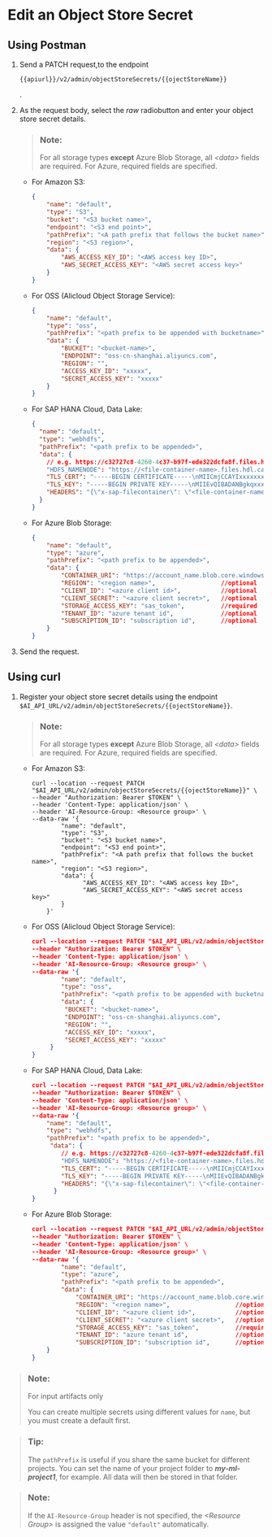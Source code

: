 <!-- loiod0af61cc34194ebabd7b9cf651404307 -->

# Edit an Object Store Secret



<a name="loiod0af61cc34194ebabd7b9cf651404307__section_a2q_fps_vnb"/>

## Using Postman

1.  Send a PATCH request,to the endpoint

    `{{apiurl}}/v2/admin/objectStoreSecrets/{{ojectStoreName}}`

    .

2.  As the request body, select the *raw* radiobutton and enter your object store secret details.

    > ### Note:  
    > For all storage types **except** Azure Blob Storage, all *<data\>* fields are required. For Azure, required fields are specified.

    -   For Amazon S3:

        ```json
        {
            "name": "default",
            "type": "S3",
            "bucket": "<S3 bucket name>",
            "endpoint": "<S3 end point>",
            "pathPrefix": "<A path prefix that follows the bucket name>",
            "region": "<S3 region>",
            "data": {
                "AWS_ACCESS_KEY_ID": "<AWS access key ID>",
                "AWS_SECRET_ACCESS_KEY": "<AWS secret access key>"
            }
        }
        ```

    -   For OSS \(Alicloud Object Storage Service\):

        ```json
        {
            "name": "default",
            "type": "oss",
            "pathPrefix": "<path prefix to be appended with bucketname>",
            "data": {
                "BUCKET": "<bucket-name>",
                "ENDPOINT": "oss-cn-shanghai.aliyuncs.com",
                "REGION": "",
                "ACCESS_KEY_ID": "xxxxx",
                "SECRET_ACCESS_KEY": "xxxxx"
            }
        }
        
        ```

    -   For SAP HANA Cloud, Data Lake:

        ```json
        {
          "name": "default",
          "type": "webhdfs",
          "pathPrefix": "<path prefix to be appended>",
          "data": {
            // e.g. https://c32727c8-4260-4c37-b97f-ede322dcfa8f.files.hdl.canary-eu10.hanacloud.ondemand.com
            "HDFS_NAMENODE": "https://<file-container-name>.files.hdl.canary-eu10.hanacloud.ondemand.com",
            "TLS_CERT": "-----BEGIN CERTIFICATE-----\nMIICmjCCAYIxxxxxxxxxxxxR4wtC32bGO66D+Jc8RhaIA==\n-----END CERTIFICATE-----\n",
            "TLS_KEY": "-----BEGIN PRIVATE KEY-----\nMIIEvQIBADANBgkqxxxxxxxxxxxxnor+rtZHhhzEfX5dYLCS5Pww=\n-----END PRIVATE KEY-----\n",
            "HEADERS": "{\"x-sap-filecontainer\": \"<file-container-name>\", \"Content-Type\": \"application/octet-stream\"}"
          }
        }
        ```

    -   For Azure Blob Storage:

        ```json
        {
        	"name": "default",
        	"type": "azure",
        	"pathPrefix": "<path prefix to be appended>",
        	"data": {
        		"CONTAINER_URI": "https://account_name.blob.core.windows.net/container_name",  //required
        		"REGION": "<region name>",                  //optional
        		"CLIENT_ID": "<azure client id>",           //optional
        		"CLIENT_SECRET": "<azure client secret>",   //optional
        		"STORAGE_ACCESS_KEY": "sas_token",          //required
        		"TENANT_ID": "azure tenant id",             //optional
        		"SUBSCRIPTION_ID": "subscription id",       //optional
        	}
        }
        ```


3.  Send the request.




<a name="loiod0af61cc34194ebabd7b9cf651404307__section_phb_4hr_yqb"/>

## Using curl

1.  Register your object store secret details using the endpoint `$AI_API_URL/v2/admin/objectStoreSecrets/{{ojectStoreName}}`.

    > ### Note:  
    > For all storage types **except** Azure Blob Storage, all *<data\>* fields are required. For Azure, required fields are specified.

    -   For Amazon S3:

        ```
        curl --location --request PATCH "$AI_API_URL/v2/admin/objectStoreSecrets/{{ojectStoreName}}" \
        --header "Authorization: Bearer $TOKEN" \
        --header 'Content-Type: application/json' \
        --header 'AI-Resource-Group: <Resource group>' \
        --data-raw '{
                "name": "default",
                "type": "S3",
                "bucket": "<S3 bucket name>",
                "endpoint": "<S3 end point>",
                "pathPrefix": "<A path prefix that follows the bucket name>",
                "region": "<S3 region>",
                "data": {
                      "AWS_ACCESS_KEY_ID": "<AWS access key ID>",
                      "AWS_SECRET_ACCESS_KEY": "<AWS secret access key>"
                }
            }'
        
        ```

    -   For OSS \(Alicloud Object Storage Service\):

        ```json
        curl --location --request PATCH "$AI_API_URL/v2/admin/objectStoreSecrets/{{ojectStoreName}}" \
        --header "Authorization: Bearer $TOKEN" \
        --header 'Content-Type: application/json' \
        --header 'AI-Resource-Group: <Resource group>' \
        --data-raw '{
            	"name": "default",
            	"type": "oss",
            	"pathPrefix": "<path prefix to be appended with bucketname>",
            	"data": {
           	     "BUCKET": "<bucket-name>",
           	     "ENDPOINT": "oss-cn-shanghai.aliyuncs.com",
           	     "REGION": "",
           	     "ACCESS_KEY_ID": "xxxxx",
           	     "SECRET_ACCESS_KEY": "xxxxx"
           	 }
        }
        
        ```

    -   For SAP HANA Cloud, Data Lake:

        ```json
        curl --location --request PATCH "$AI_API_URL/v2/admin/objectStoreSecrets/{{ojectStoreName}}" \
        --header "Authorization: Bearer $TOKEN" \
        --header 'Content-Type: application/json' \
        --header 'AI-Resource-Group: <Resource group>' \
        --data-raw '{
          	"name": "default",
          	"type": "webhdfs",
          	"pathPrefix": "<path prefix to be appended>",
         	 "data": {
        	    // e.g. https://c32727c8-4260-4c37-b97f-ede322dcfa8f.files.hdl.canary-eu10.hanacloud.ondemand.com
        	    "HDFS_NAMENODE": "https://<file-container-name>.files.hdl.canary-eu10.hanacloud.ondemand.com",
        	    "TLS_CERT": "-----BEGIN CERTIFICATE-----\nMIICmjCCAYIxxxxxxxxxxxxR4wtC32bGO66D+Jc8RhaIA==\n-----END CERTIFICATE-----\n",
        	    "TLS_KEY": "-----BEGIN PRIVATE KEY-----\nMIIEvQIBADANBgkqxxxxxxxxxxxxnor+rtZHhhzEfX5dYLCS5Pww=\n-----END PRIVATE KEY-----\n",
        	    "HEADERS": "{\"x-sap-filecontainer\": \"<file-container-name>\", \"Content-Type\": \"application/octet-stream\"}"
        	  }
        }
        ```

    -   For Azure Blob Storage:

        ```json
        curl --location --request PATCH "$AI_API_URL/v2/admin/objectStoreSecrets/{{ojectStoreName}}" \
        --header "Authorization: Bearer $TOKEN" \
        --header 'Content-Type: application/json' \
        --header 'AI-Resource-Group: <Resource group>' \
        --data-raw '{
        		"name": "default",
        		"type": "azure",
        		"pathPrefix": "<path prefix to be appended>",
        		"data": {
        			"CONTAINER_URI": "https://account_name.blob.core.windows.net/container_name",  //required
        			"REGION": "<region name>",                  //optional
        			"CLIENT_ID": "<azure client id>",           //optional
        			"CLIENT_SECRET": "<azure client secret>",   //optional
        			"STORAGE_ACCESS_KEY": "sas_token",          //required
        			"TENANT_ID": "azure tenant id",             //optional
        			"SUBSCRIPTION_ID": "subscription id",       //optional
        	}
        }
        ```





> ### Note:  
> For input artifacts only
> 
> You can create multiple secrets using different values for `name`, but you must create a default first.

> ### Tip:  
> The `pathPrefix` is useful if you share the same bucket for different projects. You can set the name of your project folder to ***my-ml-project1***, for example. All data will then be stored in that folder.

> ### Note:  
> If the `AI-Resource-Group` header is not specified, the *<Resource Group\>* is assigned the value `"default"` automatically.

